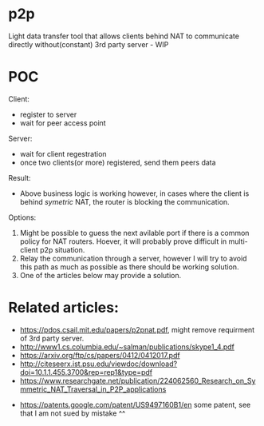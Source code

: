 # p2p
Light data transfer tool that allows clients behind NAT to communicate directly without(constant) 3rd party server - WIP

# POC
Client:
- register to server
- wait for peer access point

Server:
- wait for client regestration
- once two clients(or more) registered, send them peers data

Result:  
- Above business logic is working however, in cases where the client is behind *symetric* NAT, the router is blocking the communication.

Options:  
1. Might be possible to guess the next avilable port if there is a common policy for NAT routers. Hoever, it will probably prove difficult in multi-client p2p situation.  
2. Relay the communication through a server, however I will try to avoid this path as much as possible as there should be working solution.  
3. One of the articles below may provide a solution.

# Related articles:
- https://pdos.csail.mit.edu/papers/p2pnat.pdf, might remove requirment of 3rd party server.
- http://www1.cs.columbia.edu/~salman/publications/skype1_4.pdf
- https://arxiv.org/ftp/cs/papers/0412/0412017.pdf
- http://citeseerx.ist.psu.edu/viewdoc/download?doi=10.1.1.455.3700&rep=rep1&type=pdf
- https://www.researchgate.net/publication/224062560_Research_on_Symmetric_NAT_Traversal_in_P2P_applications

* https://patents.google.com/patent/US9497160B1/en some patent, see that I am not sued by mistake  ^^
